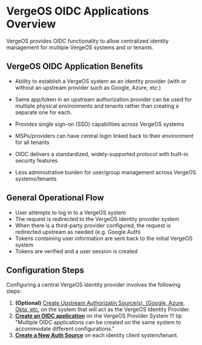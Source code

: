 # VergeOS OIDC Applications Overview

VergeOS provides OIDC functionality to allow centralized identity management for multiple VergeOS systems and or tenants.

## VergeOS OIDC Application Benefits

* Ability to establish a VergeOS system as an identity provider (with or without an upstream provider such as Google, Azure, etc.)

* Same app/token in an upstream authorization provider can be used for multiple physical environments and tenants rather than creating a separate one for each.
* Provides single sign-on (SSO) capabilities across VergeOS systems
* MSPs/providers can have central login linked back to their environment for all tenants
* OIDC delivers a standardized, widely-supported protocol with built-in security features
* Less administrative burden for user/group management across VergeOS systems/tenants

## General Operational Flow

* User attempts to log in to a VergeOS system
* The request is redirected to the VergeOS identity provider system
* When there is a third-party provider configured, the request is redirected upstream as needed (e.g. Google Auth)
* Tokens containing user information are sent back to the initial VergeOS system
* Tokens are verified and a user session is created

## Configuration Steps

 Configuring a central VergeOS identity provider involves the following steps:

1. **(Optional)** [Create Upstream Authorizatin Source(s), (Google, Azure, Okta, etc.](/product-guide/auth/auth-sources-general) on the system that will act as the VergeOS Identity Provider.
2. [**Create an OIDC application**](/product-guide/auth/oidc-create-application) on the VergeOS Provider System
!!! tip "Multiple OIDC applications can be created on the same system to accommodate different configurations."
3. [**Create a New Auth Source**](/product-guide/auth/oidc-vergeos-relying-party) on each identity client system/tenant.
